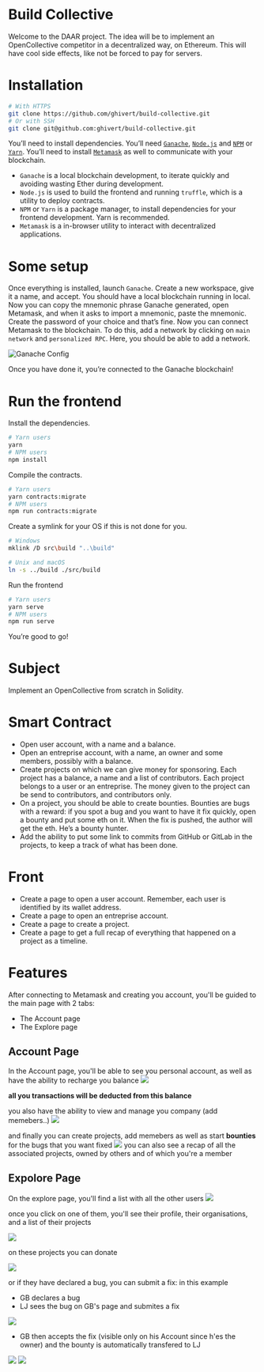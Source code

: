# Build Collective

Welcome to the DAAR project. The idea will be to implement an OpenCollective competitor
in a decentralized way, on Ethereum. This will have cool side effects, like not
be forced to pay for servers.

# Installation

```bash
# With HTTPS
git clone https://github.com/ghivert/build-collective.git
# Or with SSH
git clone git@github.com:ghivert/build-collective.git
```

You’ll need to install dependencies. You’ll need [`Ganache`](https://www.trufflesuite.com/ganache), [`Node.js`](https://nodejs.org/en/) and [`NPM`](https://www.npmjs.com/) or [`Yarn`](https://yarnpkg.com/). You’ll need to install [`Metamask`](https://metamask.io/) as well to communicate with your blockchain.

- `Ganache` is a local blockchain development, to iterate quickly and avoiding wasting Ether during development.
- `Node.js` is used to build the frontend and running `truffle`, which is a utility to deploy contracts.
- `NPM` or `Yarn` is a package manager, to install dependencies for your frontend development. Yarn is recommended.
- `Metamask` is a in-browser utility to interact with decentralized applications.

# Some setup

Once everything is installed, launch `Ganache`. Create a new workspace, give it a name, and accept. You should have a local blockchain running in local. Now you can copy the mnemonic phrase Ganache generated, open Metamask, and when it asks to import a mnemonic, paste the mnemonic. Create the password of your choice and that’s fine.
Now you can connect Metamask to the blockchain. To do this, add a network by clicking on `main network` and `personalized RPC`. Here, you should be able to add a network.

![Ganache Config](public/ganache-config.png)

Once you have done it, you’re connected to the Ganache blockchain!

# Run the frontend

Install the dependencies.

```bash
# Yarn users
yarn
# NPM users
npm install
```

Compile the contracts.

```bash
# Yarn users
yarn contracts:migrate
# NPM users
npm run contracts:migrate
```

Create a symlink for your OS if this is not done for you.

```bash
# Windows
mklink /D src\build "..\build"

# Unix and macOS
ln -s ../build ./src/build
```

Run the frontend

```bash
# Yarn users
yarn serve
# NPM users
npm run serve
```

You’re good to go!

# Subject

Implement an OpenCollective from scratch in Solidity.

# Smart Contract

- Open user account, with a name and a balance.
- Open an entreprise account, with a name, an owner and some members, possibly with a balance.
- Create projects on which we can give money for sponsoring. Each project has a balance, a name and a list of contributors. Each project belongs to a user or an entreprise. The money given to the project can be send to contributors, and contributors only.
- On a project, you should be able to create bounties. Bounties are bugs with a reward: if you spot a bug and you want to have it fix quickly, open a bounty and put some eth on it. When the fix is pushed, the author will get the eth. He’s a bounty hunter.
- Add the ability to put some link to commits from GitHub or GitLab in the projects, to keep a track of what has been done.

# Front

- Create a page to open a user account. Remember, each user is identified by its wallet address.
- Create a page to open an entreprise account.
- Create a page to create a project.
- Create a page to get a full recap of everything that happened on a project as a timeline.

# Features

After connecting to Metamask and creating you account, you'll be guided to the main page with 2 tabs:

- The Account page 
- The Explore page

## Account Page
In the Account page, you'll be able to see you personal account, as well as have the ability to recharge you balance 
![](example_pics/account.PNG)

**all you transactions will be deducted from this balance**

you also have the ability to view and manage you company (add memebers..)
![](example_pics/company.PNG)

and finally you can create projects, add memebers as well as start **bounties** for the bugs that you want fixed 
![](example_pics/project.PNG)
you can also see a recap of all the associated projects, owned by others and of which you're a member 

## Expolore Page 
On the explore page, you'll find a list with all the other users
![](example_pics/all_users.PNG)

once you click on one of them, you'll see their profile, their organisations, and a list of their projects 

![](example_pics/explore.PNG)

on these projects you can donate

![](example_pics/donations.PNG)

or if they have declared a bug, you can submit a fix:
in this example 

- GB declares a bug 
- LJ sees the bug on GB's page and submites a fix 

![](example_pics/propose_fix.PNG)

- GB then accepts the fix (visible only on his Account since h'es the owner) and the bounty is automatically transfered to LJ

![](example_pics/accept_fix.PNG)
![](example_pics/fix_accepted.PNG)


